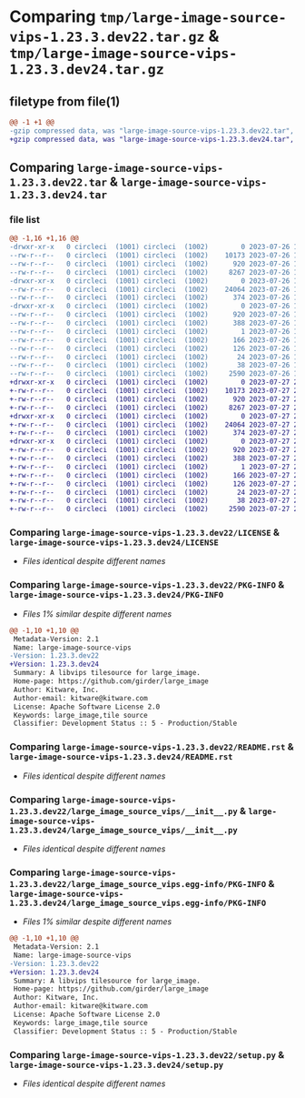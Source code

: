 # Comparing `tmp/large-image-source-vips-1.23.3.dev22.tar.gz` & `tmp/large-image-source-vips-1.23.3.dev24.tar.gz`

## filetype from file(1)

```diff
@@ -1 +1 @@
-gzip compressed data, was "large-image-source-vips-1.23.3.dev22.tar", last modified: Wed Jul 26 15:07:17 2023, max compression
+gzip compressed data, was "large-image-source-vips-1.23.3.dev24.tar", last modified: Thu Jul 27 21:16:39 2023, max compression
```

## Comparing `large-image-source-vips-1.23.3.dev22.tar` & `large-image-source-vips-1.23.3.dev24.tar`

### file list

```diff
@@ -1,16 +1,16 @@
-drwxr-xr-x   0 circleci  (1001) circleci  (1002)        0 2023-07-26 15:07:17.738043 large-image-source-vips-1.23.3.dev22/
--rw-r--r--   0 circleci  (1001) circleci  (1002)    10173 2023-07-26 15:07:17.000000 large-image-source-vips-1.23.3.dev22/LICENSE
--rw-r--r--   0 circleci  (1001) circleci  (1002)      920 2023-07-26 15:07:17.738043 large-image-source-vips-1.23.3.dev22/PKG-INFO
--rw-r--r--   0 circleci  (1001) circleci  (1002)     8267 2023-07-26 15:07:17.000000 large-image-source-vips-1.23.3.dev22/README.rst
-drwxr-xr-x   0 circleci  (1001) circleci  (1002)        0 2023-07-26 15:07:17.734043 large-image-source-vips-1.23.3.dev22/large_image_source_vips/
--rw-r--r--   0 circleci  (1001) circleci  (1002)    24064 2023-07-26 15:05:31.000000 large-image-source-vips-1.23.3.dev22/large_image_source_vips/__init__.py
--rw-r--r--   0 circleci  (1001) circleci  (1002)      374 2023-07-26 15:05:31.000000 large-image-source-vips-1.23.3.dev22/large_image_source_vips/girder_source.py
-drwxr-xr-x   0 circleci  (1001) circleci  (1002)        0 2023-07-26 15:07:17.738043 large-image-source-vips-1.23.3.dev22/large_image_source_vips.egg-info/
--rw-r--r--   0 circleci  (1001) circleci  (1002)      920 2023-07-26 15:07:17.000000 large-image-source-vips-1.23.3.dev22/large_image_source_vips.egg-info/PKG-INFO
--rw-r--r--   0 circleci  (1001) circleci  (1002)      388 2023-07-26 15:07:17.000000 large-image-source-vips-1.23.3.dev22/large_image_source_vips.egg-info/SOURCES.txt
--rw-r--r--   0 circleci  (1001) circleci  (1002)        1 2023-07-26 15:07:17.000000 large-image-source-vips-1.23.3.dev22/large_image_source_vips.egg-info/dependency_links.txt
--rw-r--r--   0 circleci  (1001) circleci  (1002)      166 2023-07-26 15:07:17.000000 large-image-source-vips-1.23.3.dev22/large_image_source_vips.egg-info/entry_points.txt
--rw-r--r--   0 circleci  (1001) circleci  (1002)      126 2023-07-26 15:07:17.000000 large-image-source-vips-1.23.3.dev22/large_image_source_vips.egg-info/requires.txt
--rw-r--r--   0 circleci  (1001) circleci  (1002)       24 2023-07-26 15:07:17.000000 large-image-source-vips-1.23.3.dev22/large_image_source_vips.egg-info/top_level.txt
--rw-r--r--   0 circleci  (1001) circleci  (1002)       38 2023-07-26 15:07:17.738043 large-image-source-vips-1.23.3.dev22/setup.cfg
--rw-r--r--   0 circleci  (1001) circleci  (1002)     2590 2023-07-26 15:05:31.000000 large-image-source-vips-1.23.3.dev22/setup.py
+drwxr-xr-x   0 circleci  (1001) circleci  (1002)        0 2023-07-27 21:16:39.699193 large-image-source-vips-1.23.3.dev24/
+-rw-r--r--   0 circleci  (1001) circleci  (1002)    10173 2023-07-27 21:16:39.000000 large-image-source-vips-1.23.3.dev24/LICENSE
+-rw-r--r--   0 circleci  (1001) circleci  (1002)      920 2023-07-27 21:16:39.699193 large-image-source-vips-1.23.3.dev24/PKG-INFO
+-rw-r--r--   0 circleci  (1001) circleci  (1002)     8267 2023-07-27 21:16:39.000000 large-image-source-vips-1.23.3.dev24/README.rst
+drwxr-xr-x   0 circleci  (1001) circleci  (1002)        0 2023-07-27 21:16:39.699193 large-image-source-vips-1.23.3.dev24/large_image_source_vips/
+-rw-r--r--   0 circleci  (1001) circleci  (1002)    24064 2023-07-27 21:14:50.000000 large-image-source-vips-1.23.3.dev24/large_image_source_vips/__init__.py
+-rw-r--r--   0 circleci  (1001) circleci  (1002)      374 2023-07-27 21:14:50.000000 large-image-source-vips-1.23.3.dev24/large_image_source_vips/girder_source.py
+drwxr-xr-x   0 circleci  (1001) circleci  (1002)        0 2023-07-27 21:16:39.699193 large-image-source-vips-1.23.3.dev24/large_image_source_vips.egg-info/
+-rw-r--r--   0 circleci  (1001) circleci  (1002)      920 2023-07-27 21:16:39.000000 large-image-source-vips-1.23.3.dev24/large_image_source_vips.egg-info/PKG-INFO
+-rw-r--r--   0 circleci  (1001) circleci  (1002)      388 2023-07-27 21:16:39.000000 large-image-source-vips-1.23.3.dev24/large_image_source_vips.egg-info/SOURCES.txt
+-rw-r--r--   0 circleci  (1001) circleci  (1002)        1 2023-07-27 21:16:39.000000 large-image-source-vips-1.23.3.dev24/large_image_source_vips.egg-info/dependency_links.txt
+-rw-r--r--   0 circleci  (1001) circleci  (1002)      166 2023-07-27 21:16:39.000000 large-image-source-vips-1.23.3.dev24/large_image_source_vips.egg-info/entry_points.txt
+-rw-r--r--   0 circleci  (1001) circleci  (1002)      126 2023-07-27 21:16:39.000000 large-image-source-vips-1.23.3.dev24/large_image_source_vips.egg-info/requires.txt
+-rw-r--r--   0 circleci  (1001) circleci  (1002)       24 2023-07-27 21:16:39.000000 large-image-source-vips-1.23.3.dev24/large_image_source_vips.egg-info/top_level.txt
+-rw-r--r--   0 circleci  (1001) circleci  (1002)       38 2023-07-27 21:16:39.699193 large-image-source-vips-1.23.3.dev24/setup.cfg
+-rw-r--r--   0 circleci  (1001) circleci  (1002)     2590 2023-07-27 21:14:50.000000 large-image-source-vips-1.23.3.dev24/setup.py
```

### Comparing `large-image-source-vips-1.23.3.dev22/LICENSE` & `large-image-source-vips-1.23.3.dev24/LICENSE`

 * *Files identical despite different names*

### Comparing `large-image-source-vips-1.23.3.dev22/PKG-INFO` & `large-image-source-vips-1.23.3.dev24/PKG-INFO`

 * *Files 1% similar despite different names*

```diff
@@ -1,10 +1,10 @@
 Metadata-Version: 2.1
 Name: large-image-source-vips
-Version: 1.23.3.dev22
+Version: 1.23.3.dev24
 Summary: A libvips tilesource for large_image.
 Home-page: https://github.com/girder/large_image
 Author: Kitware, Inc.
 Author-email: kitware@kitware.com
 License: Apache Software License 2.0
 Keywords: large_image,tile source
 Classifier: Development Status :: 5 - Production/Stable
```

### Comparing `large-image-source-vips-1.23.3.dev22/README.rst` & `large-image-source-vips-1.23.3.dev24/README.rst`

 * *Files identical despite different names*

### Comparing `large-image-source-vips-1.23.3.dev22/large_image_source_vips/__init__.py` & `large-image-source-vips-1.23.3.dev24/large_image_source_vips/__init__.py`

 * *Files identical despite different names*

### Comparing `large-image-source-vips-1.23.3.dev22/large_image_source_vips.egg-info/PKG-INFO` & `large-image-source-vips-1.23.3.dev24/large_image_source_vips.egg-info/PKG-INFO`

 * *Files 1% similar despite different names*

```diff
@@ -1,10 +1,10 @@
 Metadata-Version: 2.1
 Name: large-image-source-vips
-Version: 1.23.3.dev22
+Version: 1.23.3.dev24
 Summary: A libvips tilesource for large_image.
 Home-page: https://github.com/girder/large_image
 Author: Kitware, Inc.
 Author-email: kitware@kitware.com
 License: Apache Software License 2.0
 Keywords: large_image,tile source
 Classifier: Development Status :: 5 - Production/Stable
```

### Comparing `large-image-source-vips-1.23.3.dev22/setup.py` & `large-image-source-vips-1.23.3.dev24/setup.py`

 * *Files identical despite different names*

